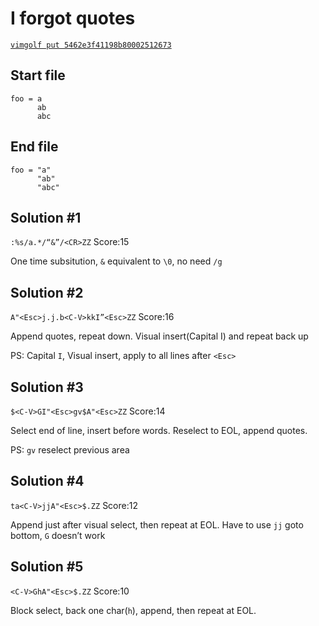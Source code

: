 # I forgot quotes

[`vimgolf put 5462e3f41198b80002512673`](http://vimgolf.com/challenges/5462e3f41198b80002512673)

## Start file

```
foo = a
      ab
      abc
```


## End file

```
foo = "a"
      "ab"
      "abc"
```

## Solution #1

`:%s/a.*/“&”/<CR>ZZ` Score:15

One time subsitution, `&` equivalent to `\0`, no need `/g`


## Solution #2

`A"<Esc>j.j.b<C-V>kkI”<Esc>ZZ` Score:16

Append quotes, repeat down. Visual insert(Capital I) and repeat back up

PS: Capital `I`, Visual insert, apply to all lines after `<Esc>`


## Solution #3

`$<C-V>GI"<Esc>gv$A"<Esc>ZZ` Score:14

Select end of line, insert before words. Reselect to EOL, append quotes.

PS: `gv` reselect previous area


## Solution #4

`ta<C-V>jjA"<Esc>$.ZZ` Score:12

Append just after visual select, then repeat at EOL. Have to use `jj` goto bottom, `G` doesn’t work


## Solution #5

`<C-V>GhA"<Esc>$.ZZ` Score:10

Block select, back one char(`h`), append, then repeat at EOL.